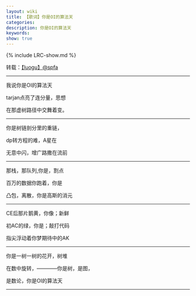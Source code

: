 ```yaml
---
layout: wiki
title: 【歌词】你是OI的算法天
categories: 
description: 你是OI的算法天
keywords: 
show: true
---
```

{% include LRC-show.md %}

转载：[【luogu】@spfa](https://www.luogu.org/space/show?uid=17850)

---

我说你是OI的算法天

tarjan点亮了连分量，思想

在那虚树路径中交舞着变。

---

你是树链剖分里的重链，

dp转方程的难，A星在 

无意中闪，增广路撒在流前

---

那栈，那队列,你是，割点

百万的数据你跑着，你是

凸包，离散，你是高斯的消元

---

CE后那片鹅黄，你像；新鲜

初AC的绿，你是；敲打代码

指尖浮动着你梦期待中的AK

---

你是一树一树的花开，树堆

在数中旋转，————你是树，是图，

是数论，你是OI的算法天

---
